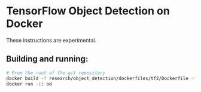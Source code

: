 # TensorFlow Object Detection on Docker

These instructions are experimental.

## Building and running:

```bash
# From the root of the git repository
docker build -f research/object_detection/dockerfiles/tf2/Dockerfile -t od .
docker run -it od
```
